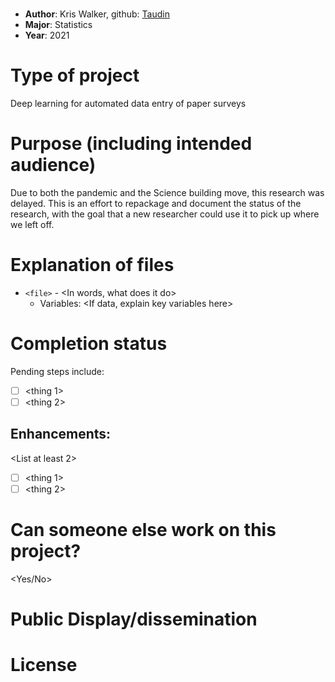 # <Project Title>
* **Author**: Kris Walker, github: [Taudin](<url link to github profile>)
* **Major**: Statistics
* **Year**: 2021

# Type of project
Deep learning for automated data entry of paper surveys

# Purpose (including intended audience)
Due to both the pandemic and the Science building move, this research was delayed. This is an effort to repackage and document the status of the research, with the goal that a new researcher could use it to pick up where we left off.

# Explanation of files

* `<file>` - <In words, what does it do>
    - Variables: <If data, explain key variables here>

# Completion status 

<as applicable> Pending steps include: 

- [ ] <thing 1>
- [ ] <thing 2>

## Enhancements: 
<List at least 2>

- [ ] <thing 1>
- [ ] <thing 2>

# Can someone else work on this project? 
<Yes/No>

# Public Display/dissemination
<List any existing public facing pages here>

# License
